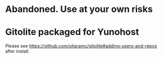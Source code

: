 # Abandoned. Use at your own risks

# Gitolite packaged for Yunohost

Please see <https://github.com/sitaramc/gitolite#adding-users-and-repos> after install.
